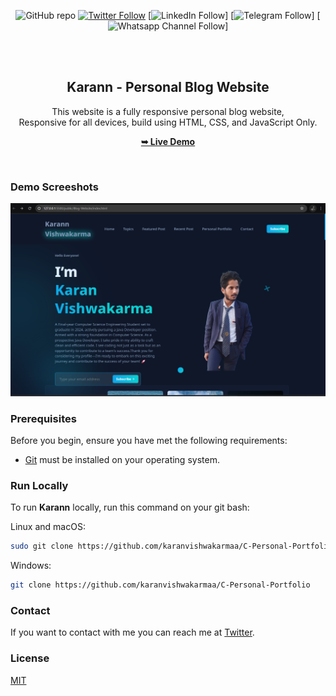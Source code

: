 <div align="center">
  
  ![GitHub repo](https://github.com/karanvishwakarmaa/C-Personal-Portfolio)
[![Twitter Follow](https://twitter.com/royalkarann)](https://twitter.com/CodeWithKarann)
  [![LinkedIn Follow](https://www.linkedin.com/in/karanvishwakarmaa/)]
  [![Telegram Follow](https://t.me/CodeWithKarann)]
  [![Whatsapp Channel Follow](https://whatsapp.com/channel/0029VaeGHWoK0IBZOF32r00R)]

  <br />
  <br />

  <h2 align="center">Karann - Personal Blog Website</h2>

  This website is a fully responsive personal blog website, <br />Responsive for all devices, build using HTML, CSS, and JavaScript Only.

  <a href="https://github.com/karanvishwakarmaa/"><strong>➥ Live Demo</strong></a>

</div>

<br />

### Demo Screeshots

![Wren Desktop Demo](./readme-images/desktop.png "Desktop Demo")

### Prerequisites

Before you begin, ensure you have met the following requirements:

* [Git](https://git-scm.com/downloads "Download Git") must be installed on your operating system.

### Run Locally

To run **Karann** locally, run this command on your git bash:

Linux and macOS:

```bash
sudo git clone https://github.com/karanvishwakarmaa/C-Personal-Portfolio
```

Windows:

```bash
git clone https://github.com/karanvishwakarmaa/C-Personal-Portfolio
```

### Contact

If you want to contact with me you can reach me at [Twitter](https://www.twitter.com/Royalkarann).

### License

[MIT](https://github.com/karanvishwakarmaa/C-Personal-Portfolio/blob/main/LICENSE)
